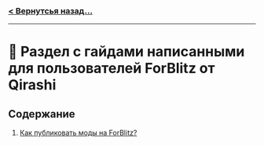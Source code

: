 ### [< Вернутсья назад...](../README.md)

---

# 📘 Раздел с гайдами написанными для пользователей ForBlitz от Qirashi

## Содержание

1. [Как публиковать моды на ForBlitz?](Publishing_Mods.md)
